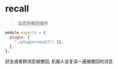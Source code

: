 # recall

> 消息防撤回插件

```js
module.exports = {
  plugin: {
    "./plugin/recall": {},
  },
};
```

好友或者群消息被撤回, 机器人会复读一遍被撤回的消息
